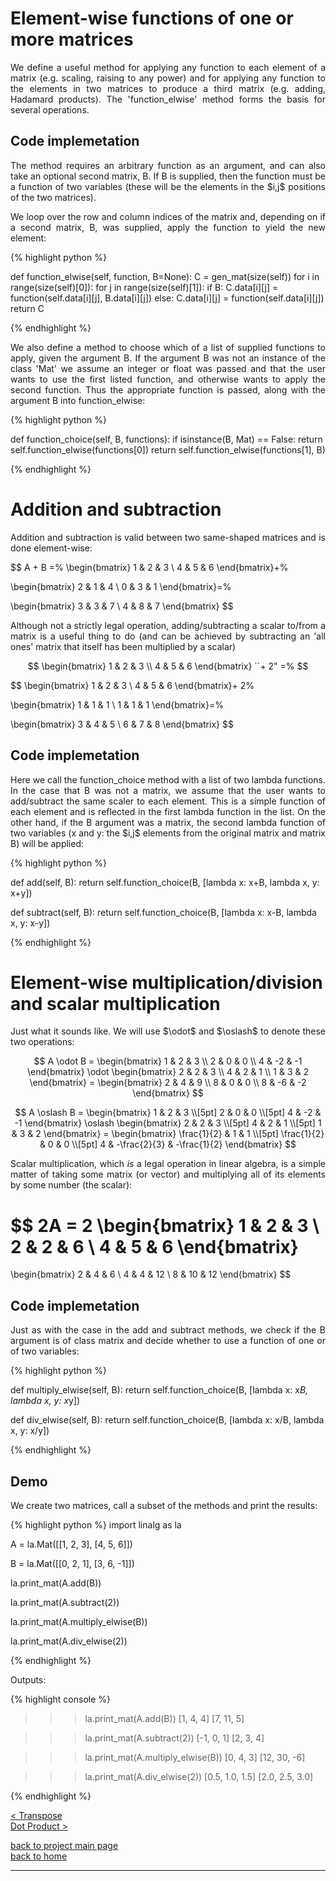 # Element-wise functions of one or more matrices
<div style="text-align: justify">
<p>We define a useful method for applying any function to each element of a
matrix (e.g. scaling, raising to any power) and for applying any function to
the elements in two matrices to produce a third matrix (e.g. adding, Hadamard
products). The 'function_elwise' method forms the basis for several
operations.</p>
</div>

## Code implemetation

<div style="text-align: justify">
<p> The method requires an arbitrary function as an argument, and can also take
an optional second matrix, B. If B is supplied, then the function must be a
function of two variables (these will be the elements in the $i,j$ positions of
the two matrices).</p>

<p>We loop over the row and column indices of the matrix and, depending on if a
second matrix, B, was supplied, apply the function to yield the new
element:</p>
</div>

{% highlight python %}

def function_elwise(self, function, B=None):
    C = gen_mat(size(self))
    for i in range(size(self)[0]):
        for j in range(size(self)[1]):
            if B:
                C.data[i][j] = function(self.data[i][j], B.data[i][j])
            else:
                C.data[i][j] = function(self.data[i][j])
    return C

{% endhighlight %}

<div style="text-align: justify">
<p>We also define a method to choose which of a list of supplied
functions to apply, given the argument B. If the argument B was not an instance
of the class 'Mat' we assume an integer or float was passed and that the user
wants to use the first listed function, and otherwise wants to apply the second
function. Thus the appropriate function is passed, along with the argument B
into function_elwise:</p>
</div>

{% highlight python %}

def function_choice(self, B, functions):
    if isinstance(B, Mat) == False:
        return self.function_elwise(functions[0])
    return self.function_elwise(functions[1], B)

{% endhighlight %}

# Addition and subtraction
<div style="text-align: justify">
<p>Addition and subtraction is valid between two same-shaped matrices and is
done element-wise:</p>
</div>

$$
A + B =%
  \begin{bmatrix}
    1 & 2 & 3 \\
    4 & 5 & 6
  \end{bmatrix}+%

  \begin{bmatrix}
    2 & 1 & 4 \\
    0 & 3 & 1
  \end{bmatrix}=%

  \begin{bmatrix}
    3 & 3 & 7 \\
    4 & 8 & 7
  \end{bmatrix}
$$

<div style="text-align: justify">
<p>Although not a strictly legal operation, adding/subtracting a scalar to/from
a matrix is a useful thing to do (and can be achieved by subtracting an 'all
ones' matrix that itself has been multiplied by a scalar)</p>
</div>

$$
  \begin{bmatrix}
    1 & 2 & 3 \\
    4 & 5 & 6
  \end{bmatrix} ``+ 2" =%
$$

$$
  \begin{bmatrix}
    1 & 2 & 3 \\
    4 & 5 & 6
  \end{bmatrix}+ 2%

  \begin{bmatrix}
    1 & 1 & 1 \\
    1 & 1 & 1
  \end{bmatrix}=%

  \begin{bmatrix}
    3 & 4 & 5 \\
    6 & 7 & 8
  \end{bmatrix}
$$

## Code implemetation

<div style="text-align: justify">
<p>Here we call the function_choice method with a list of two lambda functions.
In the case that B was not a matrix, we assume that the user wants to
add/subtract the same scaler to each element. This is a simple function of each
element and is reflected in the first lambda function in the list. On the other
hand, if the B argument was a matrix, the second lambda function of two
variables (x and y: the $i,j$ elements from the original matrix and matrix B)
will be applied:</p>
</div>

{% highlight python %}

def add(self, B):
    return self.function_choice(B, [lambda x: x+B, lambda x, y: x+y])

def subtract(self, B):
    return self.function_choice(B, [lambda x: x-B, lambda x, y: x-y])

{% endhighlight %}

# Element-wise multiplication/division and scalar multiplication
<div style="text-align: justify">
<p>Just what it sounds like. We will use $\odot$ and $\oslash$ to denote these
two operations:</p>
</div>

$$
A \odot B = 
  \begin{bmatrix}
    1 & 2 & 3 \\
    2 & 0 & 0 \\
    4 & -2 & -1
  \end{bmatrix}
  \odot
  \begin{bmatrix}
    2 & 2 & 3 \\
    4 & 2 & 1 \\
    1 & 3 & 2
  \end{bmatrix} =
  \begin{bmatrix}
    2 & 4 & 9 \\
    8 & 0 & 0 \\
    8 & -6 & -2
  \end{bmatrix}
$$

$$
A \oslash B = 
  \begin{bmatrix}
    1 & 2 & 3 \\[5pt]
    2 & 0 & 0 \\[5pt]
    4 & -2 & -1
  \end{bmatrix}
  \oslash
  \begin{bmatrix}
    2 & 2 & 3 \\[5pt]
    4 & 2 & 1 \\[5pt]
    1 & 3 & 2
  \end{bmatrix} =
  \begin{bmatrix}
    \frac{1}{2} & 1 & 1 \\[5pt]
    \frac{1}{2} & 0 & 0 \\[5pt]
    4 & -\frac{2}{3} & -\frac{1}{2}
  \end{bmatrix}
$$

<div style="text-align: justify">
<p>Scalar multiplication, which <i>is</i> a legal operation in linear algebra,
is a simple matter of taking some matrix (or vector) and
multiplying all of its elements by some number (the scalar):</p>
</div>

$$
2A = 2
  \begin{bmatrix}
    1 & 2 & 3 \\
    2 & 2 & 6 \\
    4 & 5 & 6
  \end{bmatrix}
  =
  \begin{bmatrix}
    2 & 4 & 6 \\
    4 & 4 & 12 \\
    8 & 10 & 12
  \end{bmatrix}
$$

## Code implemetation
<div style="text-align: justify">
<p>Just as with the case in the add and subtract methods, we check if the B
argument is of class matrix and decide whether to use a function of one or of
two variables:</p>
</div>

{% highlight python %}

def multiply_elwise(self, B):
    return self.function_choice(B, [lambda x: x*B, lambda x, y: x*y])

def div_elwise(self, B):
    return self.function_choice(B, [lambda x: x/B, lambda x, y: x/y])

{% endhighlight %}

## Demo

<div style="text-align: justify">
<p>We create two matrices, call a subset of the methods and print the
results:</p>
</div>

{% highlight python %}
import linalg as la

A = la.Mat([[1, 2, 3],
            [4, 5, 6]])

B = la.Mat([[0, 2, 1],
            [3, 6, -1]])

la.print_mat(A.add(B))

la.print_mat(A.subtract(2))

la.print_mat(A.multiply_elwise(B))

la.print_mat(A.div_elwise(2))

{% endhighlight %}

Outputs:

{% highlight console %}

>>> la.print_mat(A.add(B))
[1, 4, 4]
[7, 11, 5]

>>> la.print_mat(A.subtract(2))
[-1, 0, 1]
[2, 3, 4]

>>> la.print_mat(A.multiply_elwise(B))
[0, 4, 3]
[12, 30, -6]

>>> la.print_mat(A.div_elwise(2))
[0.5, 1.0, 1.5]
[2.0, 2.5, 3.0]

{% endhighlight %}

[< Transpose](./transpose.md) \
[Dot Product >](./dot_prod_length_and_mat_multiply.md)

[back to project main page](./numpy_from_scratch.md)\
[back to home](../index.md)

---
<script src="https://utteranc.es/client.js"
        repo="Matt-A-Bennett/Matt-A-Bennett.github.io"
        issue-term="https://matt-a-bennett.github.io/numpy_from_scratch/elwise_function.html"
        theme="github-light"
        crossorigin="anonymous"
        async>
</script>

